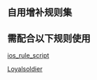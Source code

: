 ## 自用增补规则集

## 需配合以下规则使用

[ios_rule_script](https://github.com/blackmatrix7/ios_rule_script/tree/master)

[Loyalsoldier](https://github.com/Loyalsoldier)